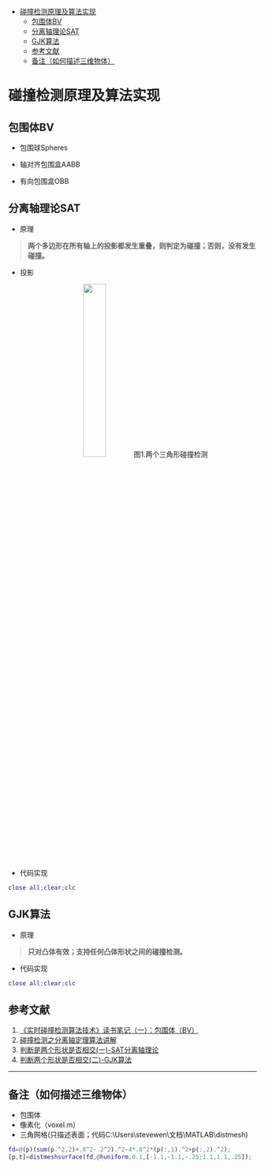 <!-- TOC depthFrom:1 depthTo:6 withLinks:1 updateOnSave:1 orderedList:0 -->

- [碰撞检测原理及算法实现](#碰撞检测原理及算法实现)
	- [包围体BV](#包围体bv)
	- [分离轴理论SAT](#分离轴理论sat)
	- [GJK算法](#gjk算法)
	- [参考文献](#参考文献)
	- [备注（如何描述三维物体）](#备注如何描述三维物体)

<!-- /TOC -->

# 碰撞检测原理及算法实现

## 包围体BV
- 包围球Spheres

- 轴对齐包围盒AABB

- 有向包围盒OBB


## 分离轴理论SAT
- 原理
>**两个多边形在所有轴上的投影都发生重叠，则判定为碰撞；否则，没有发生碰撞。**

- 投影

<center>
<img src="http://oj6n9xi25.bkt.clouddn.com/17-1-29/54550340-file_1485662433642_1cc2.png" width="30%" />
图1.两个三角形碰撞检测
</center>


- 代码实现

 ```Matlab
 close all;clear;clc

 ```

## GJK算法
- 原理

>**只对凸体有效；支持任何凸体形状之间的碰撞检测。**

- 代码实现

 ```Matlab
 close all;clear;clc

 ```

## 参考文献
1. [《实时碰撞检测算法技术》读书笔记（一）：包围体（BV）](http://blog.csdn.net/u010387196/article/details/19207131)
2. [碰撞检测之分离轴定理算法讲解](http://blog.csdn.net/yorhomwang/article/details/54869018?locationNum=5&fps=1)
3. [判断是两个形状是否相交(一)-SAT分离轴理论](http://blog.csdn.net/u011373710/article/details/54773171)
4. [判断两个形状是否相交(二)-GJK算法](http://blog.csdn.net/u011373710/article/details/54773174)

***
## 备注（如何描述三维物体）
 - 包围体
 - 像素化（voxel.m）
 - 三角网格(只描述表面；代码C:\Users\stevewen\文档\MATLAB\distmesh)
```Matlab
fd=@(p)(sum(p.^2,2)+.8^2-.2^2).^2-4*.8^2*(p(:,1).^2+p(:,2).^2);
[p,t]=distmeshsurface(fd,@huniform,0.1,[-1.1,-1.1,-.25;1.1,1.1,.25]);
```
